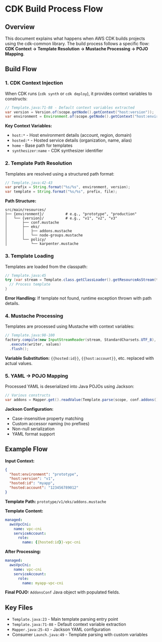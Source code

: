 # CDK Build Process Flow

## Overview

This document explains what happens when AWS CDK builds projects using the
cdk-common library. The build process follows a specific flow: **CDK Context →
Template Resolution → Mustache Processing → POJO Mapping**.

## Build Flow

### 1. CDK Context Injection

When CDK runs (`cdk synth` or `cdk deploy`), it provides context variables to
constructs:

```java
// Template.java:71-88 - Default context variables extracted
var version = Version.of(scope.getNode().getContext("host:version"));
var environment = Environment.of(scope.getNode().getContext("host:environment"));
```

**Key Context Variables:**

- `host:*` - Host environment details (account, region, domain)
- `hosted:*` - Hosted service details (organization, name, alias)
- `home` - Base path for templates
- `synthesizer:name` - CDK synthesizer identifier

### 2. Template Path Resolution

Templates are resolved using a structured path format:

```java
// Template.java:42-43
var prefix = String.format("%s/%s", environment, version);
var template = String.format("%s/%s", prefix, file);
```

**Path Structure:**

```
src/main/resources/
├── {environment}/          # e.g., "prototype", "production"
│   └── {version}/          # e.g., "v1", "v2", "v3"
│       ├── conf.mustache
│       ├── eks/
│       │   ├── addons.mustache
│       │   └── node-groups.mustache
│       └── policy/
│           └── karpenter.mustache
```

### 3. Template Loading

Templates are loaded from the classpath:

```java
// Template.java:45
try (var stream = Template.class.getClassLoader().getResourceAsStream(template)) {
  // Process template
}
```

**Error Handling:** If template not found, runtime exception thrown with path
details.

### 4. Mustache Processing

Templates are processed using Mustache with context variables:

```java
// Template.java:98-100
factory.compile(new InputStreamReader(stream, StandardCharsets.UTF_8), template)
  .execute(writer, values)
  .flush();
```

**Variable Substitution:** `{{hosted:id}}`, `{{host:account}}`, etc. replaced
with actual values.

### 5. YAML → POJO Mapping

Processed YAML is deserialized into Java POJOs using Jackson:

```java
// Various constructs
var addons = Mapper.get().readValue(Template.parse(scope, conf.addons()), AddonsConf.class);
```

**Jackson Configuration:**

- Case-insensitive property matching
- Custom accessor naming (no prefixes)
- Non-null serialization
- YAML format support

## Example Flow

**Input Context:**

```json
{
  "host:environment": "prototype",
  "host:version": "v1", 
  "hosted:id": "myapp",
  "hosted:account": "123456789012"
}
```

**Template Path:** `prototype/v1/eks/addons.mustache`

**Template Content:**

```yaml
managed:
  awsVpcCni:
    name: vpc-cni
    serviceAccount:
      role:
        name: {{hosted:id}}-vpc-cni
```

**After Processing:**

```yaml
managed:
  awsVpcCni:
    name: vpc-cni
    serviceAccount:
      role:
        name: myapp-vpc-cni
```

**Final POJO:** `AddonsConf` Java object with populated fields.

## Key Files

- `Template.java:23` - Main template parsing entry point
- `Template.java:71-88` - Default context variable extraction
- `Mapper.java:25-43` - Jackson YAML configuration
- Consumer `Launch.java:49` - Template parsing with custom variables

